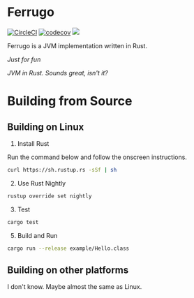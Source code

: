 # Ferrugo

[![CircleCI](https://circleci.com/gh/maekawatoshiki/ferrugo.svg?style=shield)](https://circleci.com/gh/maekawatoshiki/ferrugo)
[![codecov](https://codecov.io/gh/maekawatoshiki/ferrugo/branch/master/graph/badge.svg)](https://codecov.io/gh/maekawatoshiki/ferrugo)
[![](http://img.shields.io/badge/license-MIT-blue.svg)](./LICENSE)

Ferrugo is a JVM implementation written in Rust.

*Just for fun*

*JVM in Rust. Sounds great, isn't it?*

# Building from Source

## Building on Linux

1. Install Rust

  Run the command below and follow the onscreen instructions. 

```sh
curl https://sh.rustup.rs -sSf | sh
```

2. Use Rust Nightly

```sh
rustup override set nightly
```
3. Test 

```sh
cargo test
```

5. Build and Run

```sh
cargo run --release example/Hello.class
```

## Building on other platforms

I don't know. Maybe almost the same as Linux.
